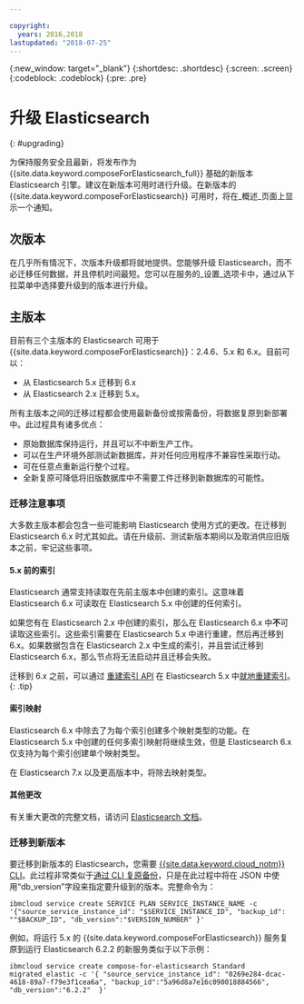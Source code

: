```yaml
---

copyright:
  years: 2016,2018
lastupdated: "2018-07-25"
---
```


{:new_window: target="_blank"}
{:shortdesc: .shortdesc}
{:screen: .screen}
{:codeblock: .codeblock}
{:pre: .pre}

# 升级 Elasticsearch
{: #upgrading}

为保持服务安全且最新，将发布作为 {{site.data.keyword.composeForElasticsearch_full}} 基础的新版本 Elasticsearch 引擎。建议在新版本可用时进行升级。在新版本的 {{site.data.keyword.composeForElasticsearch}} 可用时，将在_概述_页面上显示一个通知。

## 次版本
在几乎所有情况下，次版本升级都将就地提供。您能够升级 Elasticsearch，而不必迁移任何数据，并且停机时间最短。您可以在服务的_设置_选项卡中，通过从下拉菜单中选择要升级到的版本进行升级。

## 主版本
目前有三个主版本的 Elasticsearch 可用于 {{site.data.keyword.composeForElasticsearch}}：2.4.6、5.x 和 6.x。目前可以：
- 从 Elasticsearch 5.x 迁移到 6.x
- 从 Elasticsearch 2.x 迁移到 5.x。

所有主版本之间的迁移过程都会使用最新备份或按需备份，将数据复原到新部署中。此过程具有诸多优点：

- 原始数据库保持运行，并且可以不中断生产工作。
- 可以在生产环境外部测试新数据库，并对任何应用程序不兼容性采取行动。
- 可在任意点重新运行整个过程。
- 全新复原可降低将旧版数据库中不需要工件迁移到新数据库的可能性。

### 迁移注意事项

大多数主版本都会包含一些可能影响 Elasticsearch 使用方式的更改。在迁移到 Elasticsearch 6.x 时尤其如此。请在升级前、测试新版本期间以及取消供应旧版本之前，牢记这些事项。

#### 5.x 前的索引
Elasticsearch 通常支持读取在先前主版本中创建的索引。这意味着 Elasticsearch 6.x 可读取在 Elasticsearch 5.x 中创建的任何索引。

如果您有在 Elasticsearch 2.x 中创建的索引，那么在 Elasticsearch 6.x 中**不**可读取这些索引。这些索引需要在 Elasticsearch 5.x 中进行重建，然后再迁移到 6.x。如果数据包含在 Elasticsearch 2.x 中生成的索引，并且尝试迁移到 Elasticsearch 6.x，那么节点将无法启动并且迁移会失败。

迁移到 6.x 之前，可以通过 [重建索引 API](https://www.elastic.co/guide/en/elasticsearch/reference/current/docs-reindex.html) 在 Elasticsearch 5.x 中[就地重建索引](https://www.elastic.co/guide/en/elasticsearch/reference/current/reindex-upgrade-inplace.html)。
{: .tip}

#### 索引映射

Elasticsearch 6.x 中除去了为每个索引创建多个映射类型的功能。在 Elasticsearch 5.x 中创建的任何多索引映射将继续生效，但是 Elasticsearch 6.x 仅支持为每个索引创建单个映射类型。

在 Elasticsearch 7.x 以及更高版本中，将除去映射类型。

#### 其他更改

有关重大更改的完整文档，请访问 [Elasticsearch 文档](https://www.elastic.co/guide/en/elasticsearch/reference/6.x/breaking-changes-6.0.html)。

### 迁移到新版本

要迁移到新版本的 Elasticsearch，您需要 [{{site.data.keyword.cloud_notm}} CLI](https://console.{DomainName}/docs/cli/index.html#overview)。此过程非常类似于[通过 CLI 复原备份](./dashboard-backups.html#restoring-via-cli)，只是在此过程中将在 JSON 中使用“db_version”字段来指定要升级到的版本。完整命令为：

``` 
ibmcloud service create SERVICE PLAN SERVICE_INSTANCE_NAME -c '{"source_service_instance_id": "$SERVICE_INSTANCE_ID", "backup_id": ""$BACKUP_ID", "db_version":"$VERSION_NUMBER" }'
```

例如，将运行 5.x 的 {{site.data.keyword.composeForElasticsearch}} 服务复原到运行 Elasticsearch 6.2.2 的新服务类似于以下示例：

```
ibmcloud service create compose-for-elasticsearch Standard migrated_elastic -c '{ "source_service_instance_id": "0269e284-dcac-4618-89a7-f79e3f1cea6a", "backup_id":"5a96d8a7e16c090018884566", "db_version":"6.2.2"  }'
```
